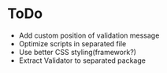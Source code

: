 # ToDo
* Add custom position of validation message
* Optimize scripts in separated file
* Use better CSS styling(framework?)
* Extract Validator to separated package